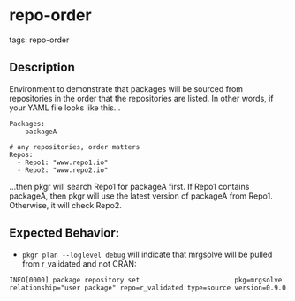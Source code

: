 # repo-order
tags: repo-order

## Description
Environment to demonstrate that packages will be sourced from repositories in the order
that the repositories are listed. In other words, if your YAML file looks like
this...

```
Packages:
  - packageA

# any repositories, order matters
Repos:
  - Repo1: "www.repo1.io"
  - Repo2: "www.repo2.io"
```
...then pkgr will search Repo1 for packageA first. If Repo1 contains packageA, then
pkgr will use the latest version of packageA from Repo1. Otherwise, it will check
Repo2.

## Expected Behavior:

* `pkgr plan --loglevel debug` will indicate that mrgsolve will be pulled from r_validated and not CRAN:
```
INFO[0000] package repository set                        pkg=mrgsolve relationship="user package" repo=r_validated type=source version=0.9.0
```
